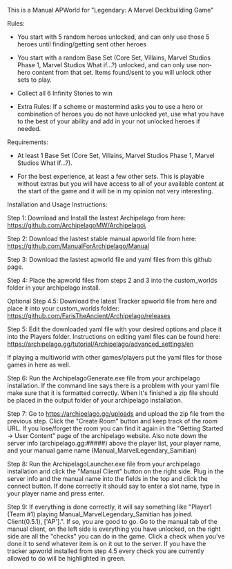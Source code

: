 This is a Manual APWorld for "Legendary: A Marvel Deckbuilding Game"

Rules: 

- You start with 5 random heroes unlocked, and can only use those 5 heroes until finding/getting sent other heroes

- You start with a random Base Set (Core Set, Villains, Marvel Studios Phase 1, Marvel Studios What if...?) unlocked, and can only use non-hero content from that set. Items found/sent to you will unlock other sets to play.

- Collect all 6 Infinity Stones to win

- Extra Rules: If a scheme or mastermind asks you to use a hero or combination of heroes you do not have unlocked yet, use what you have to the best of your ability and add in your not unlocked heroes if needed.

Requirements:

- At least 1 Base Set (Core Set, Villains, Marvel Studios Phase 1, Marvel Studios What if...?).

- For the best experience, at least a few other sets. This is playable without extras but you will have access to all of your available content at the start of the game and it will be in my opinion not very interesting.

Installation and Usage Instructions:

Step 1: Download and Install the lastest Archipelago from here: https://github.com/ArchipelagoMW/Archipelago\

Step 2: Download the lastest stable manual apworld file from here: https://github.com/ManualForArchipelago/Manual

Step 3: Download the lastest apworld file and yaml files from this github page.

Step 4: Place the apworld files from steps 2 and 3 into the custom_worlds folder in your archipelago install.

Optional Step 4.5: Download the latest Tracker apworld file from here and place it into your custom_worlds folder: https://github.com/FarisTheAncient/Archipelago/releases

Step 5: Edit the downloaded yaml file with your desired options and place it into the Players folder. Instructions on editing yaml files can be found here: https://archipelago.gg/tutorial/Archipelago/advanced_settings/en

If playing a multiworld with other games/players put the yaml files for those games in here as well. 

Step 6: Run the ArchipelagoGenerate.exe file from your archipelago installation. If the command line says there is a problem with your yaml file make sure that it is formatted correctly. When it's finished a zip file should be placed in the output folder of your archipelago installation. 

Step 7: Go to https://archipelago.gg/uploads and upload the zip file from the previous step. Click the "Create Room" button and keep track of the room URL. If you lose/forget the room you can find it again in the "Getting Started -> User Content" page of the archipelago website. Also note down the server info (archipelago.gg:#####) above the player list, your player name, and your manual game name (Manual_MarvelLegendary_Samitian)

Step 8: Run the ArchipelagoLauncher.exe file from your archipelago installation and click the "Manual Client" button on the right side. Plug in the server info and the manual name into the fields in the top and click the connect button. If done correctly it should say to enter a slot name, type in your player name and press enter.

Step 9: If everything is done correctly, it will say something like "Player1 (Team #1) playing Manual_MarvelLegendary_Samitian has joined. Client(0.5.1), ['AP'].". If so, you are good to go. Go to the manual tab of the manual client, on the left side is everything you have unlocked, on the right side are all the "checks" you can do in the game. Click a check when you've done it to send whatever item is on it out to the server. If you have the tracker apworld installed from step 4.5 every check you are currently allowed to do will be highlighted in green. 
